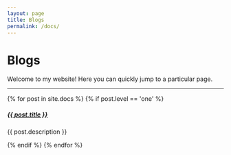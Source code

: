 ```yaml
---
layout: page
title: Blogs
permalink: /docs/
---
```


# Blogs

Welcome to my website! Here you can quickly jump to a 
particular page.

<div class="section-index">
    <hr class="panel-line">
    {% for post in site.docs  %} 
        {% if post.level == 'one' %}
            <div class="entry">
            <h5><a href="{{ post.url | prepend: site.baseurl }}">{{ post.title }}</a></h5>
            <p>{{ post.description }}</p>
            </div>
        {% endif %}
    {% endfor %}
</div>
